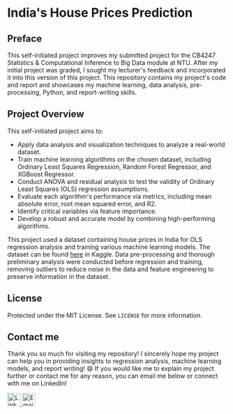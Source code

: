 # India's House Prices Prediction

## Preface
This self-initiated project improves my submitted project for the CB4247 Statistics & Computational Inference to Big Data module at NTU. After my initial project was graded, I sought my lecturer's feedback and incorporated it into this version of this project. This repository contains my project's code and report and showcases my machine learning, data analysis, pre-processing, Python, and report-writing skills.

## Project Overview
This self-initiated project aims to:
- Apply data analysis and visualization techniques to analyze a real-world dataset.
- Train machine learning algorithms on the chosen dataset, including Ordinary Least Squares Regression, Random Forest Regressor, and XGBoost Regressor.
- Conduct ANOVA and residual analysis to test the validity of Ordinary Least Squares (OLS) regression assumptions.
- Evaluate each algorithm's performance via metrics, including mean absolute error, root mean squared error, and R2.
- Identify critical variables via feature importance.
- Develop a robust and accurate model by combining high-performing algorithms.

This project used a dataset containing house prices in India for OLS regression analysis and training various machine learning models. The dataset can be found [here](https://www.kaggle.com/datasets/iamsouravbanerjee/house-rent-prediction-dataset) in Kaggle. Data pre-processing and thorough preliminary analysis were conducted before regression and training, removing outliers to reduce noise in the data and feature engineering to preserve information in the dataset. 

## License
Protected under the MIT License. See `LICENSE` for more information.

## Contact me
Thank you so much for visiting my repository! I sincerely hope my project can help you in providing insights to regression analysis, machine learning models, and report writing! :smile:
If you would like me to explain my project further or contact me for any reason, you can email me below or connect with me on LinkedIn!

<a href="https://www.linkedin.com/in/nathan-lawira/" target="_blank">
  <img src="https://img.shields.io/badge/-LinkedIn-333333?style=flat&logo=Linkedin" alt="LinkedIn" style="height: 30px;"/>
</a>
<a href="mailto:nathanlawira@gmail.com" target="_blank">
  <img src="https://img.shields.io/badge/-Email-333333?style=flat&logo=Gmail" alt="Email" style="height: 30px;"/>
</a>
